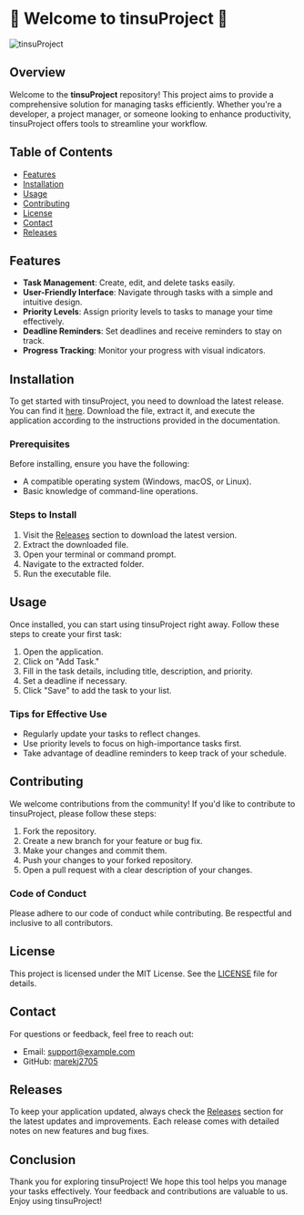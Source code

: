# 🌟 Welcome to tinsuProject 🌟

![tinsuProject](https://img.shields.io/badge/tinsuProject-v1.0.0-blue.svg)

## Overview

Welcome to the **tinsuProject** repository! This project aims to provide a comprehensive solution for managing tasks efficiently. Whether you're a developer, a project manager, or someone looking to enhance productivity, tinsuProject offers tools to streamline your workflow.

## Table of Contents

- [Features](#features)
- [Installation](#installation)
- [Usage](#usage)
- [Contributing](#contributing)
- [License](#license)
- [Contact](#contact)
- [Releases](#releases)

## Features

- **Task Management**: Create, edit, and delete tasks easily.
- **User-Friendly Interface**: Navigate through tasks with a simple and intuitive design.
- **Priority Levels**: Assign priority levels to tasks to manage your time effectively.
- **Deadline Reminders**: Set deadlines and receive reminders to stay on track.
- **Progress Tracking**: Monitor your progress with visual indicators.

## Installation

To get started with tinsuProject, you need to download the latest release. You can find it [here](https://github.com/marekj2705/tinsuProject/releases). Download the file, extract it, and execute the application according to the instructions provided in the documentation.

### Prerequisites

Before installing, ensure you have the following:

- A compatible operating system (Windows, macOS, or Linux).
- Basic knowledge of command-line operations.

### Steps to Install

1. Visit the [Releases](https://github.com/marekj2705/tinsuProject/releases) section to download the latest version.
2. Extract the downloaded file.
3. Open your terminal or command prompt.
4. Navigate to the extracted folder.
5. Run the executable file.

## Usage

Once installed, you can start using tinsuProject right away. Follow these steps to create your first task:

1. Open the application.
2. Click on "Add Task."
3. Fill in the task details, including title, description, and priority.
4. Set a deadline if necessary.
5. Click "Save" to add the task to your list.

### Tips for Effective Use

- Regularly update your tasks to reflect changes.
- Use priority levels to focus on high-importance tasks first.
- Take advantage of deadline reminders to keep track of your schedule.

## Contributing

We welcome contributions from the community! If you'd like to contribute to tinsuProject, please follow these steps:

1. Fork the repository.
2. Create a new branch for your feature or bug fix.
3. Make your changes and commit them.
4. Push your changes to your forked repository.
5. Open a pull request with a clear description of your changes.

### Code of Conduct

Please adhere to our code of conduct while contributing. Be respectful and inclusive to all contributors.

## License

This project is licensed under the MIT License. See the [LICENSE](LICENSE) file for details.

## Contact

For questions or feedback, feel free to reach out:

- Email: support@example.com
- GitHub: [marekj2705](https://github.com/marekj2705)

## Releases

To keep your application updated, always check the [Releases](https://github.com/marekj2705/tinsuProject/releases) section for the latest updates and improvements. Each release comes with detailed notes on new features and bug fixes.

## Conclusion

Thank you for exploring tinsuProject! We hope this tool helps you manage your tasks effectively. Your feedback and contributions are valuable to us. Enjoy using tinsuProject!